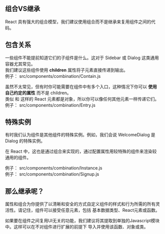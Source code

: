 ## 组合VS继承
React 具有强大的组合模型，我们建议使用组合而不是继承来复用组件之间的代码。
## 包含关系
一些组件不能提前知道它们的子组件是什么。这对于 Sidebar 或 Dialog 这类通用容器尤其常见。      
我们建议这些组件使用 **children** 属性将子元素直接传递到输出。    
例子： src/components/combination/Contain.js  

虽然不太常见，但有时你可能需要在组件中有多个入口，这种情况下你可以 **使用自己约定的属性** 而不是 children。     
类似 <Contacts /> 和 <Chat /> 这样的 React 元素都是对象，所以你可以像任何其他元素一样传递它们。    
例子： src/components/combination/Entry.js

## 特殊实例
有时我们认为组件是其他组件的特殊实例。例如，我们会说 WelcomeDialog 是 Dialog 的特殊实例。  

在 React 中，这也是通过组合来实现的，通过配置属性用较特殊的组件来渲染较通用的组件。  

例子： src/components/combination/Instance.js  
例子： src/components/combination/Signup.js 


## 那么继承呢？
属性和组合为你提供了以清晰和安全的方式自定义组件的样式和行为所需的所有灵活性。请记住，组件可以接受任意元素，包括
基本数据类型、React元素或函数。 
     
如果要在组件之间复用UI无关的功能，我们建议将其提取到单独的Javascript模块中。这样可以在不对组件进行扩展的前提下
导入并使用该函数、对象或类。    